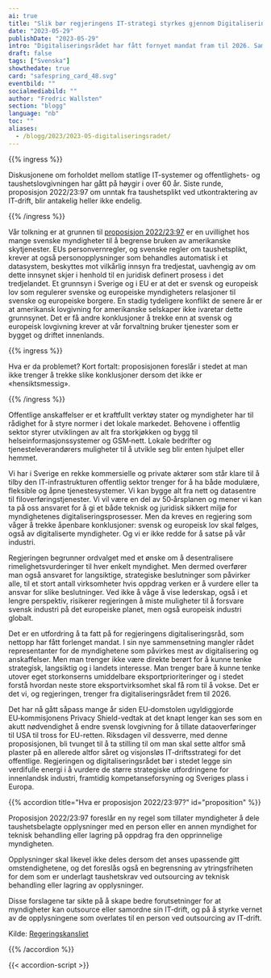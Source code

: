 ```yaml
---
ai: true
title: "Slik bør regjeringens IT-strategi styrkes gjennom Digitaliseringsrådet"
date: "2023-05-29"
publishDate: "2023-05-29"
intro: "Digitaliseringsrådet har fått fornyet mandat fram til 2026. Samtidig ligger prop 2022/23:97 til beslutning om unntak fra taushetsplikten ved utkontraktering av IT-drift."
draft: false
tags: ["Svenska"]
showthedate: true
card: "safespring_card_48.svg"
eventbild: ""
socialmediabild: ""
author: "Fredric Wallsten"
section: "blogg"
language: "nb"
toc: ""
aliases:
  - /blogg/2023/2023-05-digitaliseringsradet/
---
```

{{% ingress %}}

Diskusjonene om forholdet mellom statlige IT-systemer og offentlighets- og taushetslovgivningen har gått på høygir i over 60 år. Siste runde, proposisjon 2022/23:97 om unntak fra taushetsplikt ved utkontraktering av IT-drift, blir antakelig heller ikke endelig.

{{% /ingress %}}

Vår tolkning er at grunnen til [proposisjon 2022/23:97](#proposition) er en uvillighet hos mange svenske myndigheter til å begrense bruken av amerikanske skytjenester. EUs personvernregler, og svenske regler om taushetsplikt, krever at også personopplysninger som behandles automatisk i et datasystem, beskyttes mot vilkårlig innsyn fra tredjestat, uavhengig av om dette innsynet skjer i henhold til en juridisk definert prosess i det tredjelandet. Et grunnsyn i Sverige og i EU er at det er svensk og europeisk lov som regulerer svenske og europeiske myndigheters relasjoner til svenske og europeiske borgere. En stadig tydeligere konflikt de senere år er at amerikansk lovgivning for amerikanske selskaper ikke ivaretar dette grunnsynet. Det er få andre konklusjoner å trekke enn at svensk og europeisk lovgivning krever at vår forvaltning bruker tjenester som er bygget og driftet innenlands.

{{% ingress %}}

Hva er da problemet? Kort fortalt: proposisjonen foreslår i stedet at man ikke trenger å trekke slike konklusjoner dersom det ikke er «hensiktsmessig».

{{% /ingress %}}

Offentlige anskaffelser er et kraftfullt verktøy stater og myndigheter har til rådighet for å styre normer i det lokale markedet. Behovene i offentlig sektor styrer utviklingen av alt fra storkjøkken og bygg til helseinformasjonssystemer og GSM‑nett. Lokale bedrifter og tjenesteleverandørers muligheter til å utvikle seg blir enten hjulpet eller hemmet.

Vi har i Sverige en rekke kommersielle og private aktører som står klare til å tilby den IT-infrastrukturen offentlig sektor trenger for å ha både modulære, fleksible og åpne tjenestesystemer. Vi kan bygge alt fra nett og datasentre til filoverføringstjenester. Vi vil være en del av 50‑årsplanen og mener vi kan ta på oss ansvaret for å gi et både teknisk og juridisk sikkert miljø for myndighetenes digitaliseringsprosesser. Men da kreves en regjering som våger å trekke åpenbare konklusjoner: svensk og europeisk lov skal følges, også av digitaliserte myndigheter. Og vi er ikke redde for å satse på vår industri.

Regjeringen begrunner ordvalget med et ønske om å desentralisere rimelighetsvurderinger til hver enkelt myndighet. Men dermed overfører man også ansvaret for langsiktige, strategiske beslutninger som påvirker alle, til et stort antall virksomheter hvis oppdrag verken er å vurdere eller ta ansvar for slike beslutninger. Ved ikke å våge å vise lederskap, også i et lengre perspektiv, risikerer regjeringen å miste muligheter til å forsvare svensk industri på det europeiske planet, men også europeisk industri globalt.

Det er en utfordring å ta fatt på for regjeringens digitaliseringsråd, som nettopp har fått forlenget mandat. I sin nye sammensetning mangler rådet representanter for de myndighetene som påvirkes mest av digitalisering og anskaffelser. Men man trenger ikke være direkte berørt for å kunne tenke strategisk, langsiktig og i landets interesse. Man trenger bare å kunne tenke utover eget storkonserns umiddelbare eksportprioriteringer og i stedet forstå hvordan neste store eksportvirksomhet skal få rom til å vokse. Det er det vi, og regjeringen, trenger fra digitaliseringsrådet frem til 2026.

Det har nå gått såpass mange år siden EU‑domstolen ugyldiggjorde EU‑kommisjonens Privacy Shield-vedtak at det knapt lenger kan ses som en akutt nødvendighet å endre svensk lovgivning for å tillate dataoverføringer til USA til tross for EU-retten. Riksdagen vil dessverre, med denne proposisjonen, bli tvunget til å ta stilling til om man skal sette altfor små plaster på en allerede altfor såret og visjonsløs IT‑driftsstrategi for det offentlige. Regjeringen og digitaliseringsrådet bør i stedet legge sin verdifulle energi i å vurdere de større strategiske utfordringene for innenlandsk industri, framtidig kompetanseforsyning og Sveriges plass i Europa.

{{% accordion title="Hva er proposisjon 2022/23:97?" id="proposition" %}}

Proposisjon 2022/23:97 foreslår en ny regel som tillater myndigheter å dele taushetsbelagte opplysninger med en person eller en annen myndighet for teknisk behandling eller lagring på oppdrag fra den opprinnelige myndigheten.

Opplysninger skal likevel ikke deles dersom det anses upassende gitt omstendighetene, og det foreslås også en begrensning av ytringsfriheten for dem som er underlagt taushetskrav ved outsourcing av teknisk behandling eller lagring av opplysninger.

Disse forslagene tar sikte på å skape bedre forutsetninger for at myndigheter kan outsource eller samordne sin IT‑drift, og på å styrke vernet av de opplysningene som overlates til en person ved outsourcing av IT‑drift.

Kilde: [Regeringskansliet](https://www.regeringen.se/rattsliga-dokument/proposition/2023/03/prop.-20222397)

{{% /accordion %}}

{{< accordion-script >}}